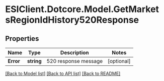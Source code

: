 # ESIClient.Dotcore.Model.GetMarketsRegionIdHistory520Response
## Properties

Name | Type | Description | Notes
------------ | ------------- | ------------- | -------------
**Error** | **string** | 520 response message | [optional] 

[[Back to Model list]](../README.md#documentation-for-models) [[Back to API list]](../README.md#documentation-for-api-endpoints) [[Back to README]](../README.md)

